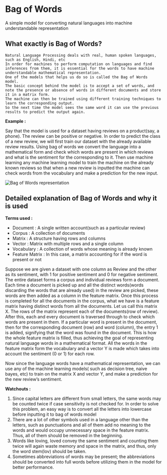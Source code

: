 # Bag of Words
A simple model for converting natural languages into machine understandable representation

## What exactly is Bag of Words?
```
Natural Language Processing deals with real, human spoken languages, such as English, Hindi, etc
In order for machines to perform computation on languages and find inferences from them, it is essential for the words to have machine understandable mathematical representation.
One of the models that helps us do so is called the Bag of Words model.
The basic concept behind the model is to accept a set of words, and note the presence or absence of words in different documents and store it in a matrix form.
The machine can then be trained using different training techniques to learn the corresponding output.
So the next time the model sees the same word it can use the previous results to predict the output again.

```

**Example :**

Say that the model is used for a dataset having reviews on a product(say, a phone). The review can be positive or negative. In order to predict the class of a new review, we will first train our dataset with the already available review results. Using bag of words we convert the language into a mathematical form and check which words are present in which reviews and what is the sentiment for the corresponding to it. Then use machine learning any machine learning model to train the machine on the already known reviews so that when a new review is inputted the machine can check words from the vocabulary and make a prediction for the new input.

![Bag of Words representation](https://www.websystemer.no/wp-content/uploads/2020/08/bag-of-words-and-tfidf.jpg)


## Detailed explanation of Bag of Words and why it is used

**Terms used :**

* Document       : A single written account(such as a particular review)
* Corpus         : A collection of documents
* Matrix         : A structure having rows and columns
* Vector         : Matrix with multiple rows and a single column
* Vocabulary     : A collection of words whose meaning is already known
* Feature Matrix : In this case, a matrix accounting for if the word is present or not

Suppose we are given a dataset with one column as Review and the other as its sentiment, with 1 for positive sentiment and 0 for negative sentiment. The entire dataset forms a corpus and individual reviews form a document. Each time a document is picked up and all the distinct words(words discarding the words that are already used) in the review are picked, these words are then added as a column in the feature matrix. Once this process is completed for all the documents in the corpus, what we have is a feature matrix having distinct words from all the documents. Let us call this matrix X. The rows of the matrix represent each of the documents(row of review). After this, each and every document is traversed through to check which words are present in them. If a particular word is present in the document, then for the corresponding document (row) and word (column), the entry 1 is added, signifying that the word was found in the document. This is how the whole feature matrix is filled, thus achieving the goal of representing natural language words in a mathematical format.
All the words in the feature matrix form the vocabulary and a vector Y is made which takes into account the sentiment (0 or 1) for each row. 

Now since the language words have a mathematical representation, we can use any of the machine learning models( such as decision tree, naive bayes, etc) to train on the matrix X and vector Y, and make a prediction for the new review’s sentiment.

**Watchouts :**

1. Since capital letters are different from small letters, the same words may be counted twice if case sensitivity is not checked for. In order to solve this problem, an easy way is to convert all the letters into lowercase before inputting it to bag of words model
2. There are a lot of other symbols used in a language other than the letters, such as punctuations and all of them add no meaning to the words and would occupy unnecessary space in the feature matrix. Thus, all of them should be removed in the beginning.
3. Words like loving, loved convey the same sentiment and counting them twice will again waste memory and space in the matrix, and thus, only the word stem(lov) should be taken.
4. Sometimes abbreviations of words may be present; the abbreviations should be converted into full words before utilizing them in the model for better performance.

